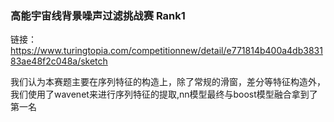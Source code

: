 ### 高能宇宙线背景噪声过滤挑战赛 Rank1

链接：https://www.turingtopia.com/competitionnew/detail/e771814b400a4db383183ae48f2c048a/sketch

我们认为本赛题主要在序列特征的构造上，除了常规的滑窗，差分等特征构造外，我们使用了wavenet来进行序列特征的提取,nn模型最终与boost模型融合拿到了第一名




